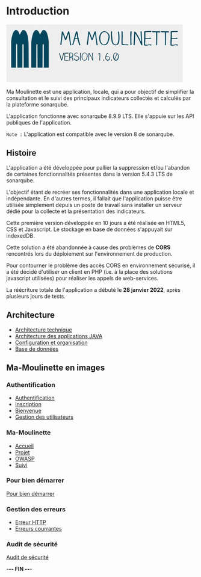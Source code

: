 # Introduction

![Ma-Moulinette](/documentation/ressources/home-000.jpg)

Ma Moulinette est une application, locale, qui a pour objectif de simplifier la consultation et le suivi des principaux indicateurs collectés et calculés par la plateforme sonarqube.

L'application fonctionne avec sonarqube 8.9.9 LTS. Elle s'appuie sur les API publiques de l'application.

`Note :` L'application est compatible avec le version 8 de sonarqube.

## Histoire

L'application a été développée pour pallier la suppression et/ou l'abandon de certaines fonctionnalités présentes dans la version 5.4.3 LTS de sonarqube.

L'objectif étant de recréer ses fonctionnalités dans une application locale et indépendante. En d'autres termes, il fallait que l'application puisse être utilisée simplement depuis un poste de travail sans installer un serveur dédié pour la collecte et la présentation des indicateurs.

Cette première version développée en 10 jours a été réalisée en HTML5, CSS et Javascript. Le stockage en base de données s'appuyait sur indexedDB.

Cette solution a été abandonnée à cause des problèmes de **CORS** rencontrés lors du déploiement sur l'environnement de production.

Pour contourner le problème des accès CORS en environnement sécurisé, il a été décidé d'utiliser un client en PHP (i.e. à la place des solutions javascript utilisées) pour réaliser les appels de web-services.

La réécriture totale de l'application a débuté le **28 janvier 2022**, après plusieurs jours de tests.

## Architecture

* [Architecture technique](/documentation/architecture-technique.md)
* [Architecture des applications JAVA](/documentation/architecture-java.md)
* [Configuration et organisation](/documentation/architecture-organisation.md)
* [Base de données](/documentation/architecture-base-de-donnees.md)

## Ma-Moulinette en images

### Authentification

* [Authentification](/documentation/authentification.md)
* [Inscription](/documentation/inscription.md)
* [Bienvenue](/documentation/bienvenue.md)
* [Gestion des utilisateurs](utilisateur.md)

### Ma-Moulinette

* [Accueil](/documentation/accueil.md)
* [Projet](/documentation/projet.md)
* [OWASP](/documentation/owasp.md)
* [Suivi](/documentation/suivi.md)

### Pour bien démarrer

[Pour bien démarrer](/documentation/pour_bien_démarre.md)

### Gestion des erreurs

* [Erreur HTTP](/documentation/http-erreur.md)
* [Erreurs courrantes](/documentation/erreur.md)

### Audit de sécurité

[Audit de sécurité](/documentation/audit.md)

-**-- FIN --**-
